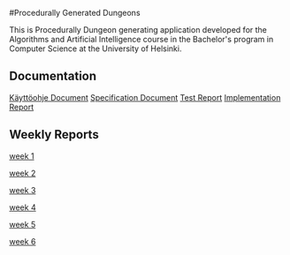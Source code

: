 #Procedurally Generated Dungeons

This is Procedurally Dungeon generating application developed for the Algorithms and Artificial Intelligence course in the Bachelor's program in Computer Science at the University of Helsinki.

## Documentation
[Käyttöohje Document](./Doc/kayttoohjeet.md)
[Specification Document](./Doc/specifications.md)
[Test Report](./Doc/test_report.md)
[Implementation Report](./Doc/implementation_report.md)


## Weekly Reports
[week 1](./Doc/WeeklyReports/viikkoraportti_1.pdf)

[week 2](./Doc/WeeklyReports/viikkoraportti_2.pdf)

[week 3](./Doc/WeeklyReports/viikkoraportti_3.pdf)

[week 4](./Doc/WeeklyReports/viikkoraportti_4.pdf)

[week 5](./Doc/WeeklyReports/viikkoraportti_5.pdf)

[week 6](./Doc/WeeklyReports/viikkoraportti_6.pdf)